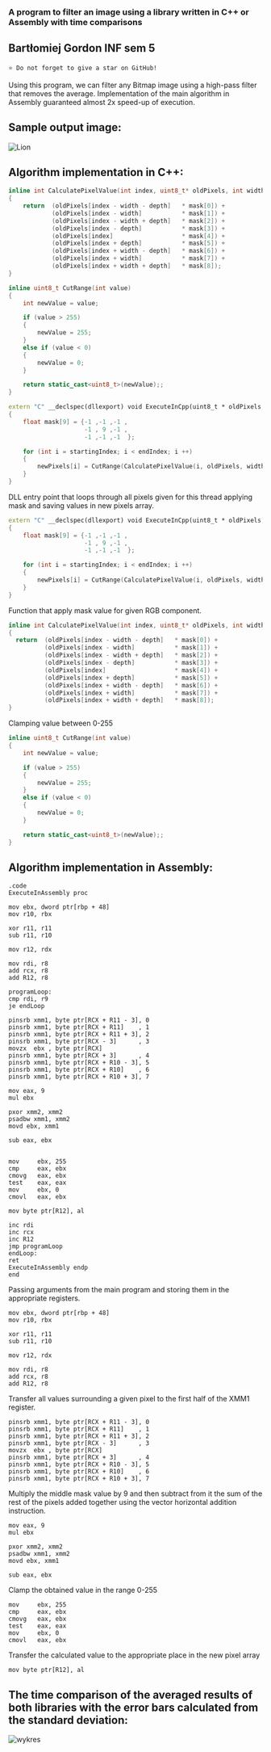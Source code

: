### A program to filter an image using a library written in C++ or Assembly with time comparisons
## Bartłomiej Gordon INF sem 5
`⭐ Do not forget to give a star on GitHub!`

Using this program, we can filter any Bitmap image using a high-pass filter that removes the average. Implementation of the main algorithm in Assembly guaranteed almost 2x speed-up of execution.

## Sample output image:

![Lion](https://user-images.githubusercontent.com/69083596/218283011-ad3b0cc3-9e92-4fe3-a340-8aa070178aed.png)

## Algorithm implementation in C++:

```cpp
inline int CalculatePixelValue(int index, uint8_t* oldPixels, int width, int depth, float* mask)
{
    return  (oldPixels[index - width - depth]   * mask[0]) +
            (oldPixels[index - width]           * mask[1]) +
            (oldPixels[index - width + depth]   * mask[2]) +
            (oldPixels[index - depth]           * mask[3]) +
            (oldPixels[index]                   * mask[4]) +
            (oldPixels[index + depth]           * mask[5]) +
            (oldPixels[index + width - depth]   * mask[6]) +
            (oldPixels[index + width]           * mask[7]) +
            (oldPixels[index + width + depth]   * mask[8]);
}

inline uint8_t CutRange(int value)
{
    int newValue = value;

    if (value > 255)
    {
        newValue = 255;
    }
    else if (value < 0)
    {
        newValue = 0;
    }

    return static_cast<uint8_t>(newValue);;
}

extern "C" __declspec(dllexport) void ExecuteInCpp(uint8_t * oldPixels, uint8_t * newPixels, int startingIndex, int endIndex, int width)
{
    float mask[9] = {-1 ,-1 ,-1 ,
                     -1 , 9 ,-1 ,
                     -1 ,-1 ,-1  };

    for (int i = startingIndex; i < endIndex; i ++)
    {
        newPixels[i] = CutRange(CalculatePixelValue(i, oldPixels, width, PIXEL_STRIDE, mask));
    }
}

```

DLL entry point that loops through all pixels given for this thread applying mask and saving values in new pixels array.
```cpp
extern "C" __declspec(dllexport) void ExecuteInCpp(uint8_t * oldPixels, uint8_t * newPixels, int startingIndex, int endIndex, int width)
{
    float mask[9] = {-1 ,-1 ,-1 ,
                     -1 , 9 ,-1 ,
                     -1 ,-1 ,-1  };

    for (int i = startingIndex; i < endIndex; i ++)
    {
        newPixels[i] = CutRange(CalculatePixelValue(i, oldPixels, width, PIXEL_STRIDE, mask));
    }
}
```

Function that apply mask value for given RGB component.
```cpp
inline int CalculatePixelValue(int index, uint8_t* oldPixels, int width, int depth, float* mask)
{
  return  (oldPixels[index - width - depth]   * mask[0]) +
          (oldPixels[index - width]           * mask[1]) +
          (oldPixels[index - width + depth]   * mask[2]) +
          (oldPixels[index - depth]           * mask[3]) +
          (oldPixels[index]                   * mask[4]) +
          (oldPixels[index + depth]           * mask[5]) +
          (oldPixels[index + width - depth]   * mask[6]) +
          (oldPixels[index + width]           * mask[7]) +
          (oldPixels[index + width + depth]   * mask[8]);
}
```

Clamping value between 0-255
```cpp
inline uint8_t CutRange(int value)
{
    int newValue = value;

    if (value > 255)
    {
        newValue = 255;
    }
    else if (value < 0)
    {
        newValue = 0;
    }

    return static_cast<uint8_t>(newValue);;
}
```

## Algorithm implementation in Assembly:

```Assembly
.code
ExecuteInAssembly proc

mov ebx, dword ptr[rbp + 48]			
mov r10, rbx							

xor r11, r11							
sub r11, r10							

mov r12, rdx							

mov rdi, r8								
add rcx, r8								
add R12, r8								

programLoop:
cmp rdi, r9								
je endLoop															

pinsrb xmm1, byte ptr[RCX + R11 - 3], 0 
pinsrb xmm1, byte ptr[RCX + R11]    , 1 
pinsrb xmm1, byte ptr[RCX + R11 + 3], 2 
pinsrb xmm1, byte ptr[RCX - 3]      , 3 
movzx  ebx , byte ptr[RCX] 				
pinsrb xmm1, byte ptr[RCX + 3]      , 4 
pinsrb xmm1, byte ptr[RCX + R10 - 3], 5 
pinsrb xmm1, byte ptr[RCX + R10]    , 6 
pinsrb xmm1, byte ptr[RCX + R10 + 3], 7 

mov eax, 9								
mul ebx									

pxor xmm2, xmm2							
psadbw xmm1, xmm2						
movd ebx, xmm1							

sub eax, ebx							
										

mov     ebx, 255						
cmp     eax, ebx							
cmovg   eax, ebx						
test    eax, eax						
mov     ebx, 0							
cmovl   eax, ebx						

mov byte ptr[R12], al					

inc rdi									
inc rcx									
inc R12									
jmp programLoop
endLoop:
ret
ExecuteInAssembly endp
end
```

Passing arguments from the main program and storing them in the appropriate registers.
```Assembly
mov ebx, dword ptr[rbp + 48]			
mov r10, rbx							

xor r11, r11							
sub r11, r10							

mov r12, rdx							

mov rdi, r8								
add rcx, r8								
add R12, r8	
```

Transfer all values surrounding a given pixel to the first half of the XMM1 register.
```Assembly
pinsrb xmm1, byte ptr[RCX + R11 - 3], 0 
pinsrb xmm1, byte ptr[RCX + R11]    , 1 
pinsrb xmm1, byte ptr[RCX + R11 + 3], 2 
pinsrb xmm1, byte ptr[RCX - 3]      , 3 
movzx  ebx , byte ptr[RCX] 				
pinsrb xmm1, byte ptr[RCX + 3]      , 4 
pinsrb xmm1, byte ptr[RCX + R10 - 3], 5 
pinsrb xmm1, byte ptr[RCX + R10]    , 6 
pinsrb xmm1, byte ptr[RCX + R10 + 3], 7 
```

Multiply the middle mask value by 9 and then subtract from it the sum of the rest of the pixels added together using the vector horizontal addition instruction.
```Assembly
mov eax, 9								
mul ebx									

pxor xmm2, xmm2							
psadbw xmm1, xmm2						
movd ebx, xmm1							

sub eax, ebx												
```
Clamp the obtained value in the range 0-255
```Assembly								
mov     ebx, 255						
cmp     eax, ebx							
cmovg   eax, ebx						
test    eax, eax						
mov     ebx, 0							
cmovl   eax, ebx						
```
Transfer the calculated value to the appropriate place in the new pixel array
```Assembly								
mov byte ptr[R12], al	
```

## The time comparison of the averaged results of both libraries with the error bars calculated from the standard deviation:

![wykres](https://user-images.githubusercontent.com/69083596/218283013-534c58a6-caf1-48a5-9d45-abea25cb8601.png)
